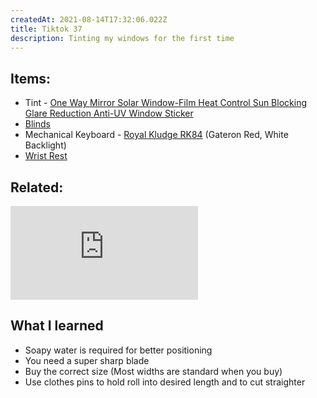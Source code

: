 ```yaml
---
createdAt: 2021-08-14T17:32:06.022Z
title: Tiktok 37
description: Tinting my windows for the first time
---
```

## Items:

* Tint - [One Way Mirror Solar Window-Film Heat Control Sun Blocking Glare Reduction Anti-UV Window Sticker](https://shp.ee/ubbktfj)
* [Blinds](https://shp.ee/fm8ctvj)
* Mechanical Keyboard - [Royal Kludge RK84](https://shp.ee/j634u2t) (Gateron Red, White Backlight)
* [Wrist Rest](https://shp.ee/psc97gt)

## Related:

<iframe src="https://www.youtube.com/embed/PIylDoud_qw" title="YouTube video player" frameborder="0" allow="accelerometer; autoplay; clipboard-write; encrypted-media; gyroscope; picture-in-picture" allowfullscreen></iframe>

## What I learned

* Soapy water is required for better positioning
* You need a super sharp blade
* Buy the correct size (Most widths are standard when you buy)
* Use clothes pins to hold roll into desired length and to cut straighter